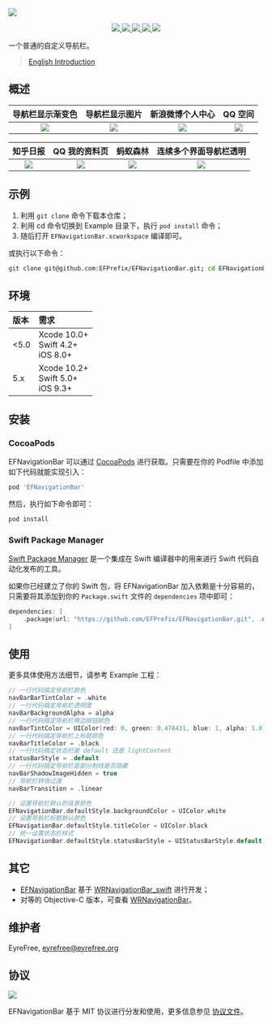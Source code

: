 ![](https://github.com/EFPrefix/EFNavigationBar/blob/master/Assets/EFNavigationBar.png)

<p align="center">
    <a href="https://swiftpackageindex.com/EFPrefix/EFNavigationBar">
        <img src="https://img.shields.io/badge/SPM-ready-orange.svg">
    </a>
    <a href="https://cocoapods.org/pods/EFNavigationBar">
    	<img src="https://img.shields.io/cocoapods/v/EFNavigationBar.svg?style=flat">
    </a>
    <a href="https://cocoapods.org/pods/EFNavigationBar">
    	<img src="https://img.shields.io/cocoapods/p/EFNavigationBar.svg?style=flat">
    </a>
    <a href="https://github.com/apple/swift">
    	<img src="https://img.shields.io/badge/language-swift-orange.svg">
    </a>
    <a href="https://raw.githubusercontent.com/EFPrefix/EFNavigationBar/master/LICENSE">
    	<img src="https://img.shields.io/cocoapods/l/EFNavigationBar.svg?style=flat">
    </a>
</p>

一个普通的自定义导航栏。

> [English Introduction](README.md)

## 概述

|导航栏显示渐变色|导航栏显示图片|新浪微博个人中心|QQ 空间|
|:-:|:-:|:-:|:-:|
|![](https://github.com/EFPrefix/EFNavigationBar/blob/master/Assets/导航栏显示渐变色.gif)|![](https://github.com/EFPrefix/EFNavigationBar/blob/master/Assets/导航栏显示图片.gif)|![](https://github.com/EFPrefix/EFNavigationBar/blob/master/Assets/新浪微博个人中心.gif)|![](https://github.com/EFPrefix/EFNavigationBar/blob/master/Assets/qq空间.gif)|

|知乎日报|QQ 我的资料页|蚂蚁森林|连续多个界面导航栏透明|
|:-:|:-:|:-:|:-:|
|![](https://github.com/EFPrefix/EFNavigationBar/blob/master/Assets/知乎日报.gif)|![](https://github.com/EFPrefix/EFNavigationBar/blob/master/Assets/QQ我的资料页.gif)|![](https://github.com/EFPrefix/EFNavigationBar/blob/master/Assets/蚂蚁森林.gif)|![](https://github.com/EFPrefix/EFNavigationBar/blob/master/Assets/连续多个界面导航栏透明.gif)|

## 示例

1. 利用 `git clone` 命令下载本仓库；
2. 利用 cd 命令切换到 Example 目录下，执行 `pod install` 命令；
3. 随后打开 `EFNavigationBar.xcworkspace` 编译即可。

或执行以下命令：

```bash
git clone git@github.com:EFPrefix/EFNavigationBar.git; cd EFNavigationBar/Example; pod install; open EFNavigationBar.xcworkspace
```

## 环境

| 版本   | 需求                                  |
|:------|:--------------------------------------|
| <5.0  | Xcode 10.0+<br>Swift 4.2+<br>iOS 8.0+ |
| 5.x   | Xcode 10.2+<br>Swift 5.0+<br>iOS 9.3+ |

## 安装

### CocoaPods

EFNavigationBar 可以通过 [CocoaPods](http://cocoapods.org) 进行获取。只需要在你的 Podfile 中添加如下代码就能实现引入：

```ruby
pod 'EFNavigationBar'
```

然后，执行如下命令即可：

```bash
pod install
```

### Swift Package Manager

[Swift Package Manager](https://swift.org/package-manager/) 是一个集成在 Swift 编译器中的用来进行 Swift 代码自动化发布的工具。

如果你已经建立了你的 Swift 包，将 EFNavigationBar 加入依赖是十分容易的，只需要将其添加到你的 `Package.swift` 文件的 `dependencies` 项中即可：

```swift
dependencies: [
    .package(url: "https://github.com/EFPrefix/EFNavigationBar.git", .upToNextMinor(from: "5.5.1"))
]
```

## 使用

更多具体使用方法细节，请参考 Example 工程：

```swift
// 一行代码搞定导航栏颜色
navBarBarTintColor = .white
// 一行代码搞定导航栏透明度
navBarBackgroundAlpha = alpha
// 一行代码搞定导航栏两边按钮颜色
navBarTintColor = UIColor(red: 0, green: 0.478431, blue: 1, alpha: 1.0)
// 一行代码搞定导航栏上标题颜色
navBarTitleColor = .black
// 一行代码搞定状态栏是 default 还是 lightContent
statusBarStyle = .default
// 一行代码搞定导航栏底部分割线是否隐藏
navBarShadowImageHidden = true
// 导航栏转场过渡
navBarTransition = .linear

// 设置导航栏默认的背景颜色
EFNavigationBar.defaultStyle.backgroundColor = UIColor.white
// 设置导航栏标题默认颜色
EFNavigationBar.defaultStyle.titleColor = UIColor.black
// 统一设置状态栏样式
EFNavigationBar.defaultStyle.statusBarStyle = UIStatusBarStyle.default
```

## 其它

- [EFNavigationBar](https://github.com/EFPrefix/EFNavigationBar) 基于 [WRNavigationBar_swift](https://github.com/wangrui460/WRNavigationBar_swift/commit/a445f74ac57d675f87a60a49a745c5a3b01b6324) 进行开发；
- 对等的 Objective-C 版本，可查看 [WRNavigationBar](https://github.com/wangrui460/WRNavigationBar)。

## 维护者

EyreFree, eyrefree@eyrefree.org

## 协议

<img src="https://upload.wikimedia.org/wikipedia/commons/thumb/f/f8/License_icon-mit-88x31-2.svg/128px-License_icon-mit-88x31-2.svg.png">

EFNavigationBar 基于 MIT 协议进行分发和使用，更多信息参见 [协议文件](https://github.com/EFPrefix/EFNavigationBar/blob/master/LICENSE)。
